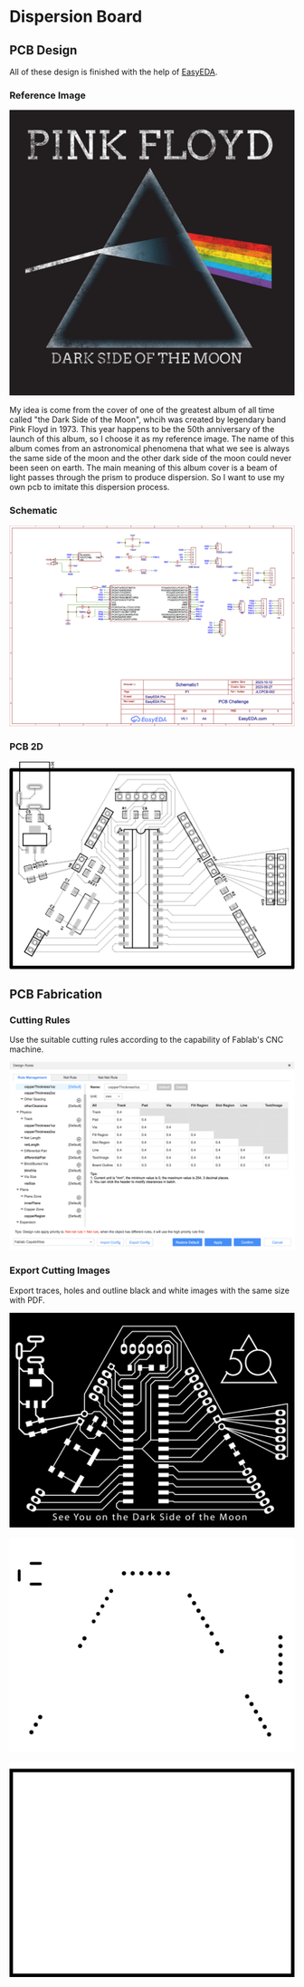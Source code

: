 # Dispersion Board

## PCB Design

All of these design is finished with the help of [EasyEDA](https://pro.easyeda.com/editor).

### Reference Image

![the dark side of the moon](./Design/thedarksideofthemoon.jpeg)

My idea is come from the cover of one of the greatest album of all time called "the Dark Side of the Moon", whcih was created by legendary band Pink Floyd in 1973. This year happens to be the 50th anniversary of the launch of this album, so I choose it as my reference image. The name of this album comes from an astronomical phenomena that what we see is always the same side of the moon and the other dark side of the moon could never been seen on earth. The main meaning of this album cover is a beam of light passes through the prism to produce dispersion. So I want to use my own pcb to imitate this dispersion process.

### Schematic

![Schematic](./Design/Schematic.png)

### PCB 2D

![PCB2D](./Design/PCB.png)

## PCB Fabrication

### Cutting Rules

Use the suitable cutting rules according to the capability of Fablab's CNC machine.

![Cutting Rules](./Fabrication/DesignRules.png)

### Export Cutting Images

Export traces, holes and outline black and white images with the same size with PDF. 

![traces](./Fabrication/traces.png)

![holes](./Fabrication/holes.png)

![outline](./Fabrication/outline.png)


